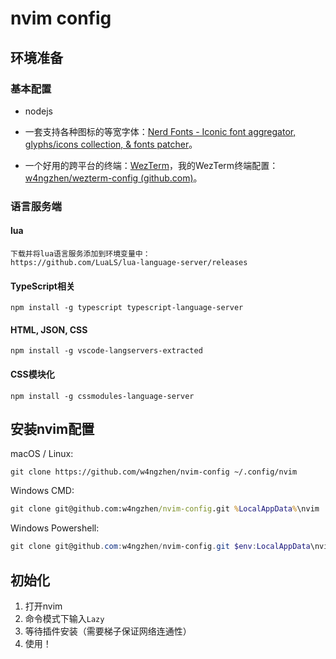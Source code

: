 # nvim config

## 环境准备

### 基本配置

- nodejs

- 一套支持各种图标的等宽字体：[Nerd Fonts - Iconic font aggregator, glyphs/icons collection, & fonts patcher](https://www.nerdfonts.com/font-downloads)。

- 一个好用的跨平台的终端：[WezTerm](https://wezfurlong.org/wezterm/index.html)，我的WezTerm终端配置：[w4ngzhen/wezterm-config (github.com)](https://github.com/w4ngzhen/wezterm-config)。

### 语言服务端

#### lua

```
下载并将lua语言服务添加到环境变量中：
https://github.com/LuaLS/lua-language-server/releases
```

#### TypeScript相关

```
npm install -g typescript typescript-language-server
```

#### HTML, JSON, CSS

```
npm install -g vscode-langservers-extracted
```

#### CSS模块化

```
npm install -g cssmodules-language-server
```

## 安装nvim配置

macOS / Linux:

```
git clone https://github.com/w4ngzhen/nvim-config ~/.config/nvim
```

Windows CMD:

```cmd
git clone git@github.com:w4ngzhen/nvim-config.git %LocalAppData%\nvim
```

Windows Powershell:

```powershell
git clone git@github.com:w4ngzhen/nvim-config.git $env:LocalAppData\nvim
```

## 初始化

1. 打开nvim
2. 命令模式下输入`Lazy`
3. 等待插件安装（需要梯子保证网络连通性）
4. 使用！
